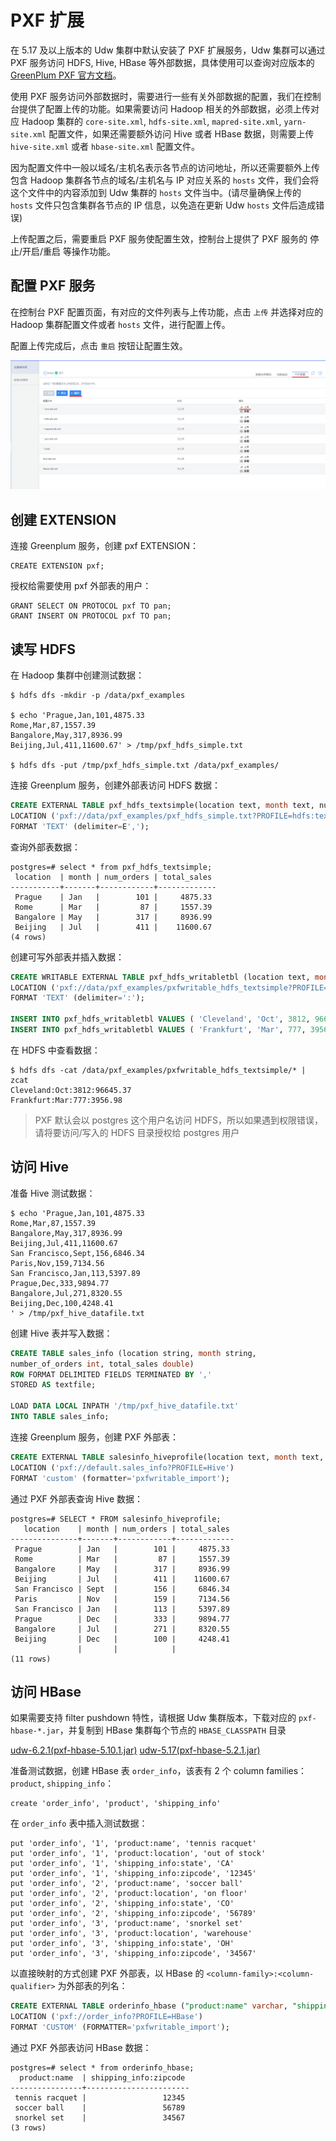 # PXF 扩展

在 5.17 及以上版本的 Udw 集群中默认安装了 PXF 扩展服务，Udw 集群可以通过 PXF 服务访问 HDFS, Hive, HBase 等外部数据，具体使用可以查询对应版本的 [GreenPlum PXF 官方文档](https://gpdb.docs.pivotal.io/5170/pxf/overview_pxf.html)。

使用 PXF 服务访问外部数据时，需要进行一些有关外部数据的配置，我们在控制台提供了配置上传的功能。如果需要访问 Hadoop 相关的外部数据，必须上传对应 Hadoop 集群的 `core-site.xml`, `hdfs-site.xml`, `mapred-site.xml`, `yarn-site.xml` 配置文件，如果还需要额外访问 Hive 或者 HBase 数据，则需要上传 `hive-site.xml` 或者 `hbase-site.xml` 配置文件。

因为配置文件中一般以域名/主机名表示各节点的访问地址，所以还需要额外上传包含 Hadoop 集群各节点的域名/主机名与 IP 对应关系的 `hosts` 文件，我们会将这个文件中的内容添加到 Udw 集群的 `hosts` 文件当中。(请尽量确保上传的 `hosts` 文件只包含集群各节点的 IP 信息，以免造在更新 Udw `hosts` 文件后造成错误)

上传配置之后，需要重启 PXF 服务使配置生效，控制台上提供了 PXF 服务的 停止/开启/重启 等操作功能。

## 配置 PXF 服务

在控制台 PXF 配置页面，有对应的文件列表与上传功能，点击 `上传` 并选择对应的 Hadoop 集群配置文件或者 `hosts` 文件，进行配置上传。

配置上传完成后，点击 `重启` 按钮让配置生效。

![image](/images/pxf/config-list.png)

## 创建 EXTENSION

连接 Greenplum 服务，创建 pxf EXTENSION：

    CREATE EXTENSION pxf;

授权给需要使用 pxf 外部表的用户：

    GRANT SELECT ON PROTOCOL pxf TO pan;
    GRANT INSERT ON PROTOCOL pxf TO pan;

## 读写 HDFS

在 Hadoop 集群中创建测试数据：

    $ hdfs dfs -mkdir -p /data/pxf_examples

    $ echo 'Prague,Jan,101,4875.33
    Rome,Mar,87,1557.39
    Bangalore,May,317,8936.99
    Beijing,Jul,411,11600.67' > /tmp/pxf_hdfs_simple.txt

    $ hdfs dfs -put /tmp/pxf_hdfs_simple.txt /data/pxf_examples/

连接 Greenplum 服务，创建外部表访问 HDFS 数据：

``` sql
CREATE EXTERNAL TABLE pxf_hdfs_textsimple(location text, month text, num_orders int, total_sales float8)
LOCATION ('pxf://data/pxf_examples/pxf_hdfs_simple.txt?PROFILE=hdfs:text')
FORMAT 'TEXT' (delimiter=E',');
```

查询外部表数据：

    postgres=# select * from pxf_hdfs_textsimple;
     location  | month | num_orders | total_sales
    -----------+-------+------------+-------------
     Prague    | Jan   |        101 |     4875.33
     Rome      | Mar   |         87 |     1557.39
     Bangalore | May   |        317 |     8936.99
     Beijing   | Jul   |        411 |    11600.67
    (4 rows)


创建可写外部表并插入数据：

``` sql
CREATE WRITABLE EXTERNAL TABLE pxf_hdfs_writabletbl (location text, month text, num_orders int, total_sales float8)
LOCATION ('pxf://data/pxf_examples/pxfwritable_hdfs_textsimple?PROFILE=hdfs:text&COMPRESSION_CODEC=org.apache.hadoop.io.compress.GzipCodec')
FORMAT 'TEXT' (delimiter=':');

INSERT INTO pxf_hdfs_writabletbl VALUES ( 'Cleveland', 'Oct', 3812, 96645.37 );
INSERT INTO pxf_hdfs_writabletbl VALUES ( 'Frankfurt', 'Mar', 777, 3956.98 );
```

在 HDFS 中查看数据：

    $ hdfs dfs -cat /data/pxf_examples/pxfwritable_hdfs_textsimple/* | zcat
    Cleveland:Oct:3812:96645.37
    Frankfurt:Mar:777:3956.98

> PXF 默认会以 postgres 这个用户名访问 HDFS，所以如果遇到权限错误，请将要访问/写入的 HDFS 目录授权给 postgres 用户

## 访问 Hive

准备 Hive 测试数据：

    $ echo 'Prague,Jan,101,4875.33
    Rome,Mar,87,1557.39
    Bangalore,May,317,8936.99
    Beijing,Jul,411,11600.67
    San Francisco,Sept,156,6846.34
    Paris,Nov,159,7134.56
    San Francisco,Jan,113,5397.89
    Prague,Dec,333,9894.77
    Bangalore,Jul,271,8320.55
    Beijing,Dec,100,4248.41
    ' > /tmp/pxf_hive_datafile.txt


创建 Hive 表并写入数据：

``` sql
CREATE TABLE sales_info (location string, month string,
number_of_orders int, total_sales double)
ROW FORMAT DELIMITED FIELDS TERMINATED BY ','
STORED AS textfile;

LOAD DATA LOCAL INPATH '/tmp/pxf_hive_datafile.txt'
INTO TABLE sales_info;
```

连接 Greenplum 服务，创建 PXF 外部表：

``` sql
CREATE EXTERNAL TABLE salesinfo_hiveprofile(location text, month text, num_orders int, total_sales float8)
LOCATION ('pxf://default.sales_info?PROFILE=Hive')
FORMAT 'custom' (formatter='pxfwritable_import');
```


通过 PXF 外部表查询 Hive 数据：


    postgres=# SELECT * FROM salesinfo_hiveprofile;
       location    | month | num_orders | total_sales
    ---------------+-------+------------+-------------
     Prague        | Jan   |        101 |     4875.33
     Rome          | Mar   |         87 |     1557.39
     Bangalore     | May   |        317 |     8936.99
     Beijing       | Jul   |        411 |    11600.67
     San Francisco | Sept  |        156 |     6846.34
     Paris         | Nov   |        159 |     7134.56
     San Francisco | Jan   |        113 |     5397.89
     Prague        | Dec   |        333 |     9894.77
     Bangalore     | Jul   |        271 |     8320.55
     Beijing       | Dec   |        100 |     4248.41
                   |       |            |
    (11 rows)


## 访问 HBase

如果需要支持 filter pushdown 特性，请根据 Udw 集群版本，下载对应的 `pxf-hbase-*.jar`，并复制到 HBase 集群每个节点的 `HBASE_CLASSPATH` 目录

[udw-6.2.1(pxf-hbase-5.10.1.jar)](http://udw.cn-bj.ufileos.com/pxf%2Fpxf-hbase-5.10.1.jar)
[udw-5.17(pxf-hbase-5.2.1.jar)](http://udw.cn-bj.ufileos.com/pxf%2Fpxf-hbase-5.2.1.jar)

准备测试数据，创建 HBase 表 `order_info`，该表有 2 个 column families：`product`, `shipping_info`：

```
create 'order_info', 'product', 'shipping_info'
```

在 `order_info` 表中插入测试数据：

```
put 'order_info', '1', 'product:name', 'tennis racquet'
put 'order_info', '1', 'product:location', 'out of stock'
put 'order_info', '1', 'shipping_info:state', 'CA'
put 'order_info', '1', 'shipping_info:zipcode', '12345'
put 'order_info', '2', 'product:name', 'soccer ball'
put 'order_info', '2', 'product:location', 'on floor'
put 'order_info', '2', 'shipping_info:state', 'CO'
put 'order_info', '2', 'shipping_info:zipcode', '56789'
put 'order_info', '3', 'product:name', 'snorkel set'
put 'order_info', '3', 'product:location', 'warehouse'
put 'order_info', '3', 'shipping_info:state', 'OH'
put 'order_info', '3', 'shipping_info:zipcode', '34567'
```

以直接映射的方式创建 PXF 外部表，以 HBase 的 `<column-family>:<column-qualifier>` 为外部表的列名：

``` sql
CREATE EXTERNAL TABLE orderinfo_hbase ("product:name" varchar, "shipping_info:zipcode" int)
LOCATION ('pxf://order_info?PROFILE=HBase')
FORMAT 'CUSTOM' (FORMATTER='pxfwritable_import');
```

通过 PXF 外部表访问 HBase 数据：

    postgres=# select * from orderinfo_hbase;
      product:name  | shipping_info:zipcode
    ----------------+-----------------------
     tennis racquet |                 12345
     soccer ball    |                 56789
     snorkel set    |                 34567
    (3 rows)
